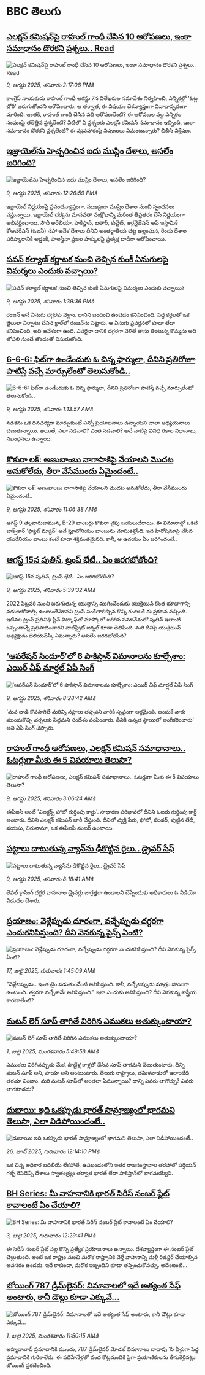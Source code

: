# BBC తెలుగు## [ఎలక్షన్ కమిషన్‌పై రాహుల్ గాంధీ చేసిన 10 ఆరోపణలు, ఇంకా సమాధానం దొరకని ప్రశ్నలు.. Read](https://www.bbc.com/telugu/articles/cm2vz8de1qno?at_medium=RSS&at_campaign=rss?at_campaign=githubrss)![ఎలక్షన్ కమిషన్‌పై రాహుల్ గాంధీ చేసిన 10 ఆరోపణలు, ఇంకా సమాధానం దొరకని ప్రశ్నలు.. Read](https://ichef.bbci.co.uk/ace/ws/240/cpsprodpb/73aa/live/78194e20-7516-11f0-8071-1788c7e8ae0e.jpg)_9, ఆగస్టు 2025, శనివారం 2:17:08 PMకి_కాంగ్రెస్ నాయకుడు రాహుల్ గాంధీ ఆగస్టు 7న విలేఖరుల సమావేశం నిర్వహించి, ఎన్నికల్లో 'ఓట్ల చోరీ' జరుగుతోందని ఆరోపించారు. ఆ తర్వాత, ఈ విషయం దేశవ్యాప్తంగా వివాదాస్పదంగా మారింది. ఇంతకీ, రాహుల్ గాంధీ చేసిన పది ఆరోపణలేంటి? ఈ ఆరోపణల వల్ల ఎన్నికల సంఘంపై తలెత్తిన ప్రశ్నలేంటి? వీటిలో ఏ ప్రశ్నలకు ఎలక్షన్ కమిషన్ సమాధానం ఇచ్చింది, ఇంకా సమాధానం దొరకని ప్రశ్నలేంటి? ఈ వ్యవహారంపై నిపుణులు ఏమంటున్నారు? బీబీసీ విశ్లేషణ.## [ఇజ్రాయెల్‌‌ను హెచ్చరించిన ఐదు ముస్లిం దేశాలు, అసలేం జరిగింది?](https://www.bbc.com/telugu/articles/c4gz8v2vjpjo?at_medium=RSS&at_campaign=rss?at_campaign=githubrss)![ఇజ్రాయెల్‌‌ను హెచ్చరించిన ఐదు ముస్లిం దేశాలు, అసలేం జరిగింది?](https://ichef.bbci.co.uk/ace/ws/240/cpsprodpb/49c2/live/85ce8150-751d-11f0-a20f-3b86f375586a.jpg)_9, ఆగస్టు 2025, శనివారం 12:26:59 PMకి_ఇజ్రాయెల్ నిర్ణయంపై ప్రపంచవ్యాప్తంగా, ముఖ్యంగా ముస్లిం దేశాల నుంచి స్పందనలు వస్తున్నాయి. ఇజ్రాయెల్ చర్యను మానవతా సంక్షోభాన్ని మరింత తీవ్రతరం చేసే నిర్ణయంగా అభివర్ణించాయి. సౌదీ అరేబియా, పాకిస్తాన్, ఖతార్, కువైట్, ఆర్గనైజేషన్ ఆఫ్ ఇస్లామిక్ కోఆపరేషన్ (ఓఐసీ) సహా అనేక దేశాలు దీనిని అంతర్జాతీయ చట్ట ఉల్లంఘన, రెండు దేశాల పరిష్కారానికి అడ్డంకి, పాలస్తీనా ప్రజల హక్కులపై ప్రత్యక్ష దాడిగా ఆరోపించాయి.## [పవన్ కల్యాణ్ కర్ణాటక నుంచి తెచ్చిన కుంకీ ఏనుగులపై విమర్శలు ఎందుకు వచ్చాయి? ](https://www.bbc.com/telugu/articles/cn5ek1kex0ko?at_medium=RSS&at_campaign=rss?at_campaign=githubrss)![పవన్ కల్యాణ్ కర్ణాటక నుంచి తెచ్చిన కుంకీ ఏనుగులపై విమర్శలు ఎందుకు వచ్చాయి? ](https://ichef.bbci.co.uk/ace/ws/240/cpsprodpb/c554/live/c3906250-7523-11f0-a06a-b9521bc0464b.jpg)_9, ఆగస్టు 2025, శనివారం 1:39:36 PMకి_రంజన్‌ అనే ఏనుగు దగ్గరకు వెళ్లాం. దానిని బంధించి ఉంచడం కనిపించింది. పెద్ద కర్రలతో ఒక జైలులా ఏర్పాటు చేసిన క్రాల్‌లో రంజన్‌ను పెట్టారు. ఆ ఏనుగు ప్రవర్తనలో కూడా తేడా కనిపించింది. అది ఆవేశంగా ఉంది. ఎవరైనా దానికి దగ్గరగా వెళితే తాను తింటున్న కొమ్మను అది లోపలి నుంచే తొండంతో విసురుతోంది.## [6-6-6: ఫిట్‌గా ఉండేందుకు ఓ చిన్న ఫార్ములా, దీనిని ప్రతిరోజూ పాటిస్తే వచ్చే మార్పులేంటో తెలుసుకోండి..](https://www.bbc.com/telugu/articles/c39dxgrx92po?at_medium=RSS&at_campaign=rss?at_campaign=githubrss)![6-6-6: ఫిట్‌గా ఉండేందుకు ఓ చిన్న ఫార్ములా, దీనిని ప్రతిరోజూ పాటిస్తే వచ్చే మార్పులేంటో తెలుసుకోండి..](https://ichef.bbci.co.uk/ace/ws/240/cpsprodpb/abe9/live/11ac4270-750a-11f0-bb16-1dad126de423.jpg)_9, ఆగస్టు 2025, శనివారం 1:13:57 AMకి_నడకను ఒక దినచర్యగా మార్చుకుంటే ఎన్నో ప్రయోజనాలు ఉన్నాయని చాలా అధ్యయనాలు చెబుతున్నాయి. అయితే, ఎలా నడవాలి? ఎంత నడవాలి? అనే వాటిపై వివిధ రకాల విధానాలు, నిబంధనలు ఉన్నాయి.## [కొకురా లక్: అణుబాంబు నాగాసాకిపై వేయాలని మొదట అనుకోలేదు, తీరా వేసేముందు ఏమైందంటే..](https://www.bbc.com/telugu/articles/cz71l3egldwo?at_medium=RSS&at_campaign=rss?at_campaign=githubrss)![కొకురా లక్: అణుబాంబు నాగాసాకిపై వేయాలని మొదట అనుకోలేదు, తీరా వేసేముందు ఏమైందంటే..](https://ichef.bbci.co.uk/ace/ws/240/cpsprodpb/6932/live/39943cd0-7513-11f0-9cb3-2344cd85f55f.jpg)_9, ఆగస్టు 2025, శనివారం 11:06:38 AMకి_ఆగస్ట్ 9 తెల్లవారుజామున, B-29 బాంబర్లు కొకురా వైపు బయలుదేరాయి. ఈ విమానాల్లో ఒకటి బాక్స్‌కార్ 'ఫ్యాట్ మ్యాన్' అనే ప్లూటోనియం బాంబును మోసుకెళ్తోంది. ఇది హిరోషిమాపై వేసిన యురేనియం బాంబు కంటే కూడా శక్తివంతమైనది. కానీ, ఆ ఉదయం ఏం జరిగిందంటే..## [ఆగస్ట్ 15న పుతిన్, ట్రంప్ భేటీ.. ఏం జరగబోతోంది?](https://www.bbc.com/telugu/articles/c17nw54794wo?at_medium=RSS&at_campaign=rss?at_campaign=githubrss)![ఆగస్ట్ 15న పుతిన్, ట్రంప్ భేటీ.. ఏం జరగబోతోంది?](https://ichef.bbci.co.uk/ace/ws/240/cpsprodpb/54e2/live/85ff9ee0-74da-11f0-9155-b594707ed0ec.jpg)_9, ఆగస్టు 2025, శనివారం 5:39:32 AMకి_2022 ఫిబ్రవరి నుంచి జరుగుతున్న యుద్ధాన్ని ముగించేందుకు యుక్రెయిన్ కొంత భూభాగాన్ని వదులుకోవాల్సి ఉంటుందేమోనని ట్రంప్ సంకేతాలిచ్చిన కొన్ని గంటలకే ఈ ప్రకటన వచ్చింది. ఇటీవల ట్రంప్ ప్రతినిధి స్టీవ్ విట్కాఫ్‌తో మాస్కోలో జరిగిన సమావేశంలో పుతిన్ ఇలాంటి ఒప్పందాన్నే ప్రతిపాదించారని వాల్‌స్ట్రీట్ జర్నల్ కూడా తెలిపింది. మరి దీనిపై యుక్రెయిన్ అధ్యక్షుడు జెలియెన్‌స్కీ ఏమన్నారు? అసలేం జరగబోతోంది?## [‘ఆపరేషన్ సిందూర్’లో 6 పాకిస్తాన్ విమానాలను కూల్చేశాం:  ఎయిర్ చీఫ్ మార్షల్ ఏపీ సింగ్](https://www.bbc.com/telugu/articles/cwy0e03nwdko?at_medium=RSS&at_campaign=rss?at_campaign=githubrss)![‘ఆపరేషన్ సిందూర్’లో 6 పాకిస్తాన్ విమానాలను కూల్చేశాం:  ఎయిర్ చీఫ్ మార్షల్ ఏపీ సింగ్](https://ichef.bbci.co.uk/ace/ws/240/cpsprodpb/533b/live/96311680-74fe-11f0-9d24-bb8d7f1f657e.jpg)_9, ఆగస్టు 2025, శనివారం 8:28:42 AMకి_'మన దాడి కొనసాగితే మరిన్ని నష్టాలు తప్పవని వారికి స్పష్టంగా అర్థమైంది. అందుకే వారు ముందుకొచ్చి చర్చలకు సిద్ధమని సందేశం పంపించారు. దీనికి ఉన్నత స్థాయిలో అంగీకరించారు' అని ఏపీ సింగ్ చెప్పారు.## [రాహుల్ గాంధీ ఆరోపణలు, ఎలక్షన్ కమిషన్ సమాధానాలు.. ఓటర్లుగా మీకు ఈ 5 విషయాలు తెలుసా?](https://www.bbc.com/telugu/articles/cvgnwd4qrlvo?at_medium=RSS&at_campaign=rss?at_campaign=githubrss)![రాహుల్ గాంధీ ఆరోపణలు, ఎలక్షన్ కమిషన్ సమాధానాలు.. ఓటర్లుగా మీకు ఈ 5 విషయాలు తెలుసా?](https://ichef.bbci.co.uk/ace/ws/240/cpsprodpb/f94d/live/1c500f30-74ca-11f0-b057-55ac781b44cd.jpg)_9, ఆగస్టు 2025, శనివారం 3:06:24 AMకి_ఈపీఐసీ అంటే 'ఎలక్టర్స్ ఫోటో గుర్తింపు కార్డు'. సాధారణ పరిభాషలో దీనిని ఓటరు గుర్తింపు కార్డ్ అంటారు.
దీనిని ఎలక్షన్ కమిషన్ జారీ చేస్తుంది. దీనిలో వ్యక్తి పేరు, ఫోటో, జెండర్, పుట్టిన తేదీ, వయసు, చిరునామా, ఒక ఈపీఐసీ నంబర్ ఉంటాయి.## [పట్టాలు దాటుతున్న వ్యాన్‌ను ఢీకొట్టిన రైలు.. డ్రైవర్ సేఫ్](https://www.bbc.com/telugu/articles/cwy0eekgyv3o?at_medium=RSS&at_campaign=rss?at_campaign=githubrss)![పట్టాలు దాటుతున్న వ్యాన్‌ను ఢీకొట్టిన రైలు.. డ్రైవర్ సేఫ్](https://ichef.bbci.co.uk/ace/ws/240/cpsprodpb/b287/live/fb41dda0-74f6-11f0-a975-cb151ca452f4.jpg)_9, ఆగస్టు 2025, శనివారం 8:18:41 AMకి_లెవల్ క్రాసింగ్ దగ్గర వాహనాల డ్రైవర్లు జాగ్రత్తగా ఉండాలని చెప్పేందుకు అధికారులు ఓ వీడియో విడుదల చేశారు.## [ప్రయాణం: వెళ్లేప్పుడు దూరంగా, వచ్చేప్పుడు దగ్గరగా ఎందుకనిపిస్తుంది? దీని వెనకున్న సైన్స్ ఏంటి?](https://www.bbc.com/telugu/articles/c0l4y727n1jo?at_medium=RSS&at_campaign=rss?at_campaign=githubrss)![ప్రయాణం: వెళ్లేప్పుడు దూరంగా, వచ్చేప్పుడు దగ్గరగా ఎందుకనిపిస్తుంది? దీని వెనకున్న సైన్స్ ఏంటి?](https://ichef.bbci.co.uk/ace/ws/240/cpsprodpb/054c/live/6957c010-62b0-11f0-8e78-11023c48a856.png)_17, జులై 2025, గురువారం 1:45:09 AMకి_"వెళ్లేటప్పుడు.. ఇంత టైం పడుతుందేంటి అనిపిస్తుంది. కానీ, వచ్చేటప్పుడు మాత్రం హాయిగా ఉంటుంది. త్వరగా వచ్చేశామే అనిపిస్తుంది." ఇలా ఎందుకు అనిపిస్తుంది? దీని వెనకున్న శాస్త్రీయ కారణాలేంటి?## [మటన్ లెగ్ సూప్ తాగితే విరిగిన ఎముకలు అతుక్కుంటాయా?](https://www.bbc.com/telugu/articles/c0l4g92j8kzo?at_medium=RSS&at_campaign=rss?at_campaign=githubrss)![మటన్ లెగ్ సూప్ తాగితే విరిగిన ఎముకలు అతుక్కుంటాయా?](https://ichef.bbci.co.uk/ace/ws/240/cpsprodpb/b31e/live/cce532c0-6d41-11f0-9462-bb509dc78127.jpg)_1, జులై 2025, మంగళవారం 5:49:58 AMకి_ఎముకలు విరిగినప్పుడు మేక, పొట్టేళ్ల కాళ్లతో చేసిన సూప్ తాగమని చెబుతుంటారు. దీన్ని మటన్ సూప్ అని, పాయా అని అంటుంటారు. తెలుగు రాష్ట్రాలు, తమిళనాడులో ఇలాంటిది తరచూ వింటాం. మరి మటన్ సూప్‌లో అంతలా ఏమున్నాయి? దాన్ని ఎవరు తాగొచ్చు? ఎవరు తాగకూడదు?## [దుబాయి: ఇది ఒకప్పుడు భారత్ సామ్రాజ్యంలో భాగమని తెలుసా, ఎలా విడిపోయిందంటే..](https://www.bbc.com/telugu/articles/ce83x3rekyyo?at_medium=RSS&at_campaign=rss?at_campaign=githubrss)![దుబాయి: ఇది ఒకప్పుడు భారత్ సామ్రాజ్యంలో భాగమని తెలుసా, ఎలా విడిపోయిందంటే..](https://ichef.bbci.co.uk/ace/ws/240/cpsprodpb/89c1/live/fbe80b80-5282-11f0-809e-059b7ea85131.jpg)_26, జూన్ 2025, గురువారం 12:14:10 PMకి_ఒక చిన్న అధికార బదిలీయే లేకపోతే, ఉపఖండంలోని ఇతర రాజసంస్థానాల తరహాలో  పర్షియన్ గల్ఫ్ రెసిడెన్సీ దేశాలు స్వాతంత్ర్యం తర్వాత భారత్ లేదా పాకిస్తాన్‌లో భాగమయ్యేవి.## [BH Series: మీ వాహనానికి భారత్ సిరీస్ నంబర్ ప్లేట్ కావాలంటే ఏం చేయాలి?](https://www.bbc.com/telugu/articles/c9dg040gzv6o?at_medium=RSS&at_campaign=rss?at_campaign=githubrss)![BH Series: మీ వాహనానికి భారత్ సిరీస్ నంబర్ ప్లేట్ కావాలంటే ఏం చేయాలి?](https://ichef.bbci.co.uk/ace/ws/240/cpsprodpb/c5c0/live/7facfba0-5801-11f0-b5c5-012c5796682d.jpg)_3, జులై 2025, గురువారం 12:29:41 PMకి_ఈ సిరీస్ నంబర్ ప్లేట్ వల్ల కొన్ని ప్రత్యేక ప్రయోజనాలు ఉన్నాయి. దేశవ్యాప్తంగా ఈ నంబర్ ప్లేట్ చెల్లుతుంది. అంటే ఒక రాష్ట్రం నుంచి మరొక రాష్ట్రానికి వెళ్తే వాహనాన్ని మళ్లీ రిజిస్టర్ చేయాల్సిన అవసరం ఉండదు. ఇదే కాకుండా, మరొక ఇబ్బందిని కూడా తప్పించుకోవచ్చు. అదేంటంటే...## [బోయింగ్ 787 డ్రీమ్‌లైనర్: విమానాలలో ఇదే అత్యంత సేఫ్ అంటారు, కానీ డౌట్లు కూడా ఎక్కువే...](https://www.bbc.com/telugu/articles/c8d664g0dz9o?at_medium=RSS&at_campaign=rss?at_campaign=githubrss)![బోయింగ్ 787 డ్రీమ్‌లైనర్: విమానాలలో ఇదే అత్యంత సేఫ్ అంటారు, కానీ డౌట్లు కూడా ఎక్కువే...](https://ichef.bbci.co.uk/ace/ws/240/cpsprodpb/aebe/live/0ad87b80-5674-11f0-95fc-edf89039c20a.jpg)_1, జులై 2025, మంగళవారం 11:50:15 AMకి_అహ్మదాబాద్ ప్రమాదానికి ముందు, 787 డ్రీమ్‌లైనర్ మోడల్ విమానాలు దాదాపు 15 ఏళ్లుగా పెద్ద ప్రమాదానికి గురికాలేదు. ఈ పదిహేనేళ్లలో వంద కోట్లమందికి  పైగా ప్రయాణికులను తీసుకెళ్లినట్లు బోయింగ్ ప్రకటించింది.